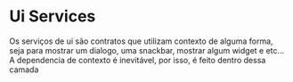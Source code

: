 # Ui Services

Os serviços de ui são contratos que utilizam contexto de alguma forma, seja para mostrar um dialogo,
uma snackbar, mostrar algum widget e etc... A dependencia de contexto é inevitável, por isso, é
feito dentro dessa camada
